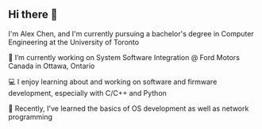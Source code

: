 ## Hi there 👋

<!--
**achen2003/achen2003** is a ✨ _special_ ✨ repository because its `README.md` (this file) appears on your GitHub profile.

Here are some ideas to get you started:

- 🔭 I’m currently working on ...
- 🌱 I’m currently learning ...
- 👯 I’m looking to collaborate on ...
- 🤔 I’m looking for help with ...
- 💬 Ask me about ...
- 📫 How to reach me: ...
- 😄 Pronouns: ...
- ⚡ Fun fact: ...
-->

I'm Alex Chen, and I'm currently pursuing a bachelor's degree in Computer Engineering at the University of Toronto

🔭 I’m currently working on System Software Integration @ Ford Motors Canada in Ottawa, Ontario

💻 I enjoy learning about and working on software and firmware development, especially with C/C++ and Python 

🌱 Recently, I've learned the basics of OS development as well as network programming


